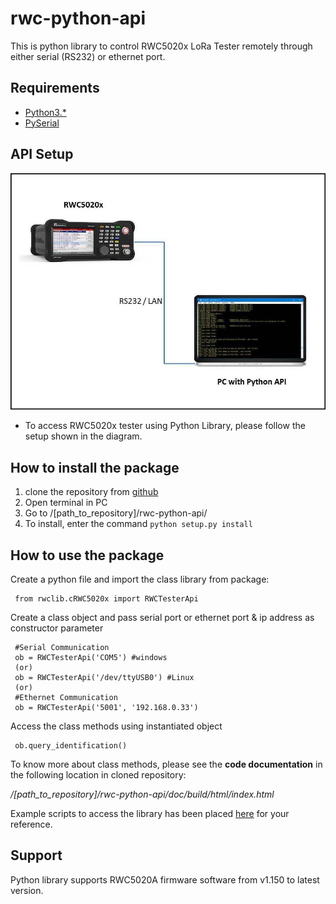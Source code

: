 # rwc-python-api

This is python library to control RWC5020x LoRa Tester remotely through either serial
(RS232) or ethernet port.

## Requirements

- [Python3.*](https://www.python.org/downloads/)
- [PySerial](https://pypi.org/project/pyserial/)

## API Setup

![Python API Setup](doc/build/html/_images/API_Setup.jpg)

- To access RWC5020x tester using Python Library, please follow the setup shown in the diagram.

## How to install the package

1.  clone the repository from [github](https://github.com/mcci-catena/rwc-python-api)
2.  Open terminal in PC
3.  Go to /[path_to_repository]/rwc-python-api/
4.  To install, enter the command `python setup.py install`

## How to use the package

Create a python file and import the class library from package:

     from rwclib.cRWC5020x import RWCTesterApi

Create a class object and pass serial port or ethernet port & ip address as constructor parameter

     #Serial Communication
     ob = RWCTesterApi('COM5') #windows
     (or)
     ob = RWCTesterApi('/dev/ttyUSB0') #Linux
     (or)
     #Ethernet Communication
     ob = RWCTesterApi('5001', '192.168.0.33')
     
Access the class methods using instantiated object

     ob.query_identification()
     
To know more about class methods, please see the **code documentation** in the following location in cloned repository:

*/[path_to_repository]/rwc-python-api/doc/build/html/index.html*

Example scripts to access the library has been placed [here](https://github.com/mcci-catena/rwc-python-api/tree/master/examples) for your reference.

## Support

Python library supports RWC5020A firmware software from v1.150 to latest version.